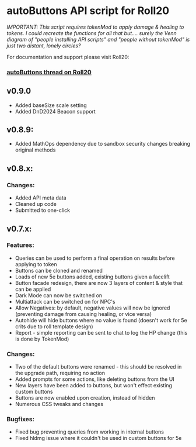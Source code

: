 # autoButtons API script for Roll20

*IMPORTANT: This script requires tokenMod to apply damage & healing to tokens. I could recreate the functions for all that but.... surely the Venn diagram of "people installing API scripts" and "people without tokenMod" is just two distant, lonely circles?*

For documentation and support please visit Roll20:
### [autoButtons thread on Roll20](https://app.roll20.net/forum/permalink/10766392/)

## v0.9.0
- Added baseSize scale setting
- Added DnD2024 Beacon support

## v0.8.9:
- Added MathOps dependency due to sandbox security changes breaking original methods

## v0.8.x:
### Changes:
- Added API meta data
- Cleaned up code
- Submitted to one-click

## v0.7.x:
### Features:
- Queries can be used to perform a final operation on results before applying to token
- Buttons can be cloned and renamed
- Loads of new 5e buttons added, existing buttons given a facelift
- Button facade redesign, there are now 3 layers of content & style that can be applied
- Dark Mode can now be switched on
- Multiattack can be switched on for NPC's
- Allow Negatives: by default, negative values will now be ignored (preventing damage from causing healing, or vice versa)
- Autohide will hide buttons where no value is found (doesn't work for 5e crits due to roll template design)
- Report - simple reporting can be sent to chat to log the HP change (this is done by TokenMod)

### Changes:
- Two of the default buttons were renamed - this should be resolved in the upgrade path, requiring no action
- Added prompts for some actions, like deleting buttons from the UI
- New layers have been added to buttons, but won't effect existing custom buttons
- Buttons are now enabled upon creation, instead of hidden
- Numerous CSS tweaks and changes

### Bugfixes:
- Fixed bug preventing queries from working in internal buttons
- Fixed hldmg issue where it couldn't be used in custom buttons for 5e
